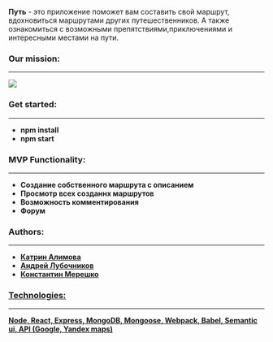 <b>Путь</b> - это приложение поможет вам составить свой маршрут, вдохновиться маршрутами других путешественников. А также ознакомиться с возможными препятствиями,приключениями и интересными местами на пути.

<b><h3>Our mission:</h3><hr></hr><b/>
<img src="https://pp.userapi.com/c855424/v855424368/6fb2a/LnR7KOSZQvA.jpg"></img> 

<b><h3>Get started:</h3><hr></hr></b>
<ul>
  <li>npm install</li>
  <li>npm start</li>
</ul>

<b><h3>MVP Functionality:</h3><hr></hr></b>
<ul>
  <li>Cоздание собственного маршрута с описанием</li>
  <li>Просмотр всех созданнх маршрутов</li>
  <li>Возможность комментирования</li>
  <li>Форум</li>
</ul>

<b><h3>Authors:</h3><hr></hr></b>
<ul>
  <li><a href="https://github.com/AlimovaKatrin">Катрин Алимова</li>
  <li><a href="https://github.com/Andr-07">Андрей Лубочников</li>
  <li><a href="https://github.com/followname">Константин Мерешко</li>
</ul>

<b><h3>Technologies:</h3><hr></hr></b>
Node, React, Express, MongoDB, Mongoose, Webpack, Babel, Semantic ui, API (Google, Yandex maps) 
